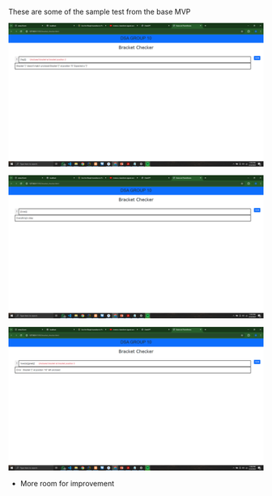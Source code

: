 These are some of the sample test from the base MVP

![One](sampleScreenshots/Screenshot%20(598).png)

![Two](sampleScreenshots/Screenshot%20(599).png)

![Three](sampleScreenshots/Screenshot%20(600).png)

- More room for improvement